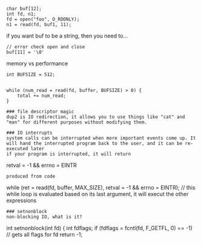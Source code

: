 ```
char buf[12];
int fd, n1;
fd = open("foo", O_RDONLY);
n1 = read(fd, buf1, 11);
```
if you want buf to be a string, then you need to...
```
// error check open and close
buf[11] = '\0'
```

memory vs performance
```
int BUFSIZE = 512;


while (num_read = read(fd, buffer, BUFSIZE) > 0) {
	total += num_read;
}

### file descriptor magic
dup2 is IO redirection, it allows you to use things like "cat" and "man" for different purposes without modifying them.

### IO interrupts
system calls can be interrupted when more important events come up. It will hand the interrupted program back to the user, and it can be re-executed later  
if your program is interrupted, it will return 
```
retval = -1 && errno = EINTR
```
produced from code
```
while (ret = read(fd, buffer, MAX_SIZE), retval = -1 && errno = EINTR);	// this while loop is evaluated based on its last argument, it will execut the other expressions
```
### setnonblock
non-blocking IO, what is it?
```
int setnonblock(int fd) {
	int fdflags;
	if (fdflags = fcntl(fd, F_GETFL, 0) == -1)	// gets all flags for fd
		return -1;
	
```
